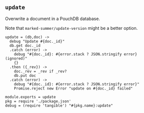 `update`
--------

Overwrite a document in a PouchDB database.

Note that `marked-summer/update-version` might be a better option.

    update = (db,doc) ->
      debug "Update #{doc._id}"
      db.get doc._id
      .catch (error) ->
        debug "#{doc._id}: #{error.stack ? JSON.stringify error} (ignored)"
        {}
      .then ({_rev}) ->
        doc._rev = _rev if _rev?
        db.put doc
      .catch (error) ->
        debug "#{doc._id}: #{error.stack ? JSON.stringify error}"
        Promise.reject new Error "update on #{doc._id} failed"

    module.exports = update
    pkg = require './package.json'
    debug = (require 'tangible') "#{pkg.name}:update"
